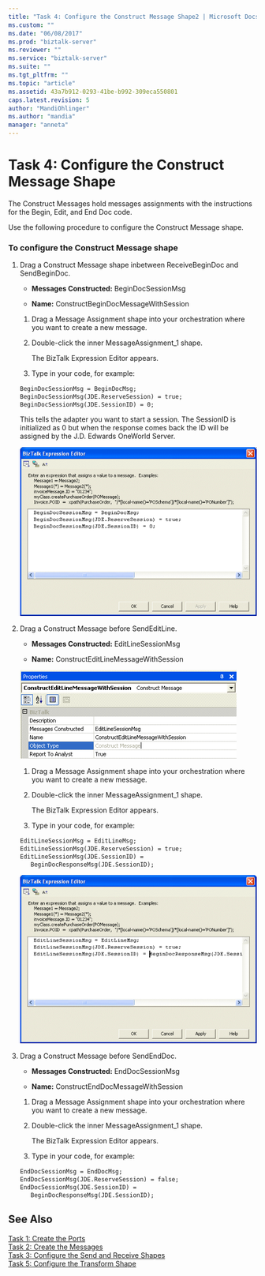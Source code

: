 ```yaml
---
title: "Task 4: Configure the Construct Message Shape2 | Microsoft Docs"
ms.custom: ""
ms.date: "06/08/2017"
ms.prod: "biztalk-server"
ms.reviewer: ""
ms.service: "biztalk-server"
ms.suite: ""
ms.tgt_pltfrm: ""
ms.topic: "article"
ms.assetid: 43a7b912-0293-41be-b992-309eca550801
caps.latest.revision: 5
author: "MandiOhlinger"
ms.author: "mandia"
manager: "anneta"
---
```

# Task 4: Configure the Construct Message Shape
The Construct Messages hold messages assignments with the instructions for the Begin, Edit, and End Doc code.  
  
 Use the following procedure to configure the Construct Message shape.  
  
### To configure the Construct Message shape  
  
1.  Drag a Construct Message shape inbetween ReceiveBeginDoc and SendBeginDoc.  
  
    -   **Messages Constructed:** BeginDocSessionMsg  
  
    -   **Name:** ConstructBeginDocMessageWithSession  
  
    1.  Drag a Message Assignment shape into your orchestration where you want to create a new message.  
  
    2.  Double-click the inner MessageAssignment_1 shape.  
  
         The BizTalk Expression Editor appears.  
  
    3.  Type in your code, for example:  
  
    ```  
    BeginDocSessionMsg = BeginDocMsg;  
    BeginDocSessionMsg(JDE.ReserveSession) = true;  
    BeginDocSessionMsg(JDE.SessionID) = 0;  
    ```  
  
     This tells the adapter you want to start a session. The SessionID is initialized as 0 but when the response comes back the ID will be assigned by the J.D. Edwards OneWorld Server.  
  
     ![](../core/media/jde-message-expression-editor.gif "JDE_message_expression_editor")  
  
2.  Drag a Construct Message before SendEditLine.  
  
    -   **Messages Constructed:** EditLineSessionMsg  
  
    -   **Name:** ConstructEditLineMessageWithSession  
  
     ![](../core/media/jde-constructoreditlinemessagewithsession.gif "JDE_constructoreditlinemessagewithsession")  
  
    1.  Drag a Message Assignment shape into your orchestration where you want to create a new message.  
  
    2.  Double-click the inner MessageAssignment_1 shape.  
  
         The BizTalk Expression Editor appears.  
  
    3.  Type in your code, for example:  
  
    ```  
    EditLineSessionMsg = EditLineMsg;  
    EditLineSessionMsg(JDE.ReserveSession) = true;  
    EditLineSessionMsg(JDE.SessionID) =  
       BeginDocResponseMsg(JDE.SessionID);  
    ```  
  
     ![](../core/media/jde-editline-editor.gif "JDE_editline_editor")  
  
3.  Drag a Construct Message before SendEndDoc.  
  
    -   **Messages Constructed:** EndDocSessionMsg  
  
    -   **Name:** ConstructEndDocMessageWithSession  
  
    1.  Drag a Message Assignment shape into your orchestration where you want to create a new message.  
  
    2.  Double-click the inner MessageAssignment_1 shape.  
  
         The BizTalk Expression Editor appears.  
  
    3.  Type in your code, for example:  
  
    ```  
    EndDocSessionMsg = EndDocMsg;  
    EndDocSessionMsg(JDE.ReserveSession) = false;  
    EndDocSessionMsg(JDE.SessionID) =  
       BeginDocResponseMsg(JDE.SessionID);  
    ```  
  
## See Also  
 [Task 1: Create the Ports](../core/task-1-create-the-ports2.md)   
 [Task 2: Create the Messages](../core/task-2-create-the-messages1.md)   
 [Task 3: Configure the Send and Receive Shapes](../core/task-3-configure-the-send-and-receive-shapes1.md)   
 [Task 5: Configure the Transform Shape](../core/task-5-configure-the-transform-shape1.md)